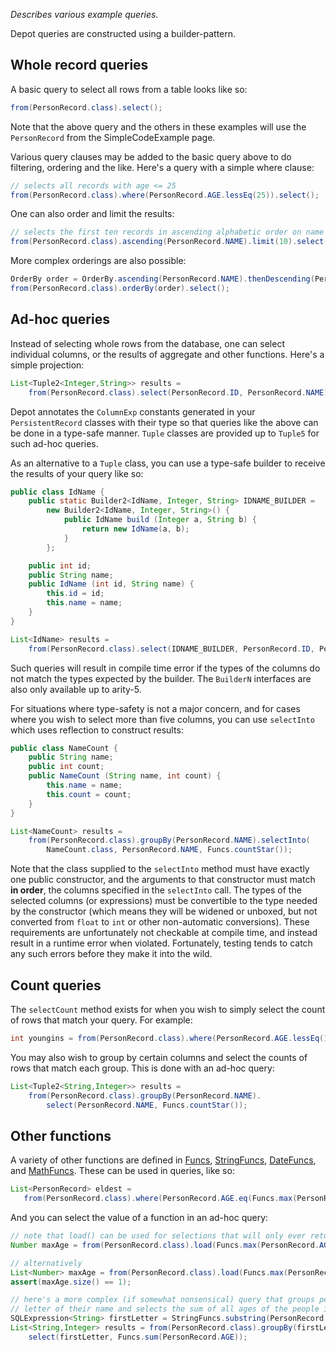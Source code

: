 _Describes various example queries._

Depot queries are constructed using a builder-pattern.

## Whole record queries

A basic query to select all rows from a table looks like so:

```java
from(PersonRecord.class).select();
```

Note that the above query and the others in these examples will use the `PersonRecord` from the
SimpleCodeExample page.

Various query clauses may be added to the basic query above to do filtering, ordering and the like.
Here's a query with a simple where clause:

```java
// selects all records with age <= 25
from(PersonRecord.class).where(PersonRecord.AGE.lessEq(25)).select();
```

One can also order and limit the results:

```java
// selects the first ten records in ascending alphabetic order on name
from(PersonRecord.class).ascending(PersonRecord.NAME).limit(10).select();
```

More complex orderings are also possible:

```java
OrderBy order = OrderBy.ascending(PersonRecord.NAME).thenDescending(PersonRecord.AGE);
from(PersonRecord.class).orderBy(order).select();
```

## Ad-hoc queries

Instead of selecting whole rows from the database, one can select individual columns, or the
results of aggregate and other functions. Here's a simple projection:

```java
List<Tuple2<Integer,String>> results =
    from(PersonRecord.class).select(PersonRecord.ID, PersonRecord.NAME);
```

Depot annotates the `ColumnExp` constants generated in your `PersistentRecord` classes with their
type so that queries like the above can be done in a type-safe manner. `Tuple` classes are provided
up to `Tuple5` for such ad-hoc queries.

As an alternative to a `Tuple` class, you can use a type-safe builder to receive the results of
your query like so:

```java
public class IdName {
    public static Builder2<IdName, Integer, String> IDNAME_BUILDER =
        new Builder2<IdName, Integer, String>() {
            public IdName build (Integer a, String b) {
                return new IdName(a, b);
            }
        };

    public int id;
    public String name;
    public IdName (int id, String name) {
        this.id = id;
        this.name = name;
    }
}

List<IdName> results =
    from(PersonRecord.class).select(IDNAME_BUILDER, PersonRecord.ID, PersonRecord.NAME);
```

Such queries will result in compile time error if the types of the columns do not match the types
expected by the builder. The `BuilderN` interfaces are also only available up to arity-5.

For situations where type-safety is not a major concern, and for cases where you wish to select
more than five columns, you can use `selectInto` which uses reflection to construct results:

```java
public class NameCount {
    public String name;
    public int count;
    public NameCount (String name, int count) {
        this.name = name;
        this.count = count;
    }
}

List<NameCount> results =
    from(PersonRecord.class).groupBy(PersonRecord.NAME).selectInto(
        NameCount.class, PersonRecord.NAME, Funcs.countStar());
```

Note that the class supplied to the `selectInto` method must have exactly one public constructor,
and the arguments to that constructor must match __in order__, the columns specified in the
`selectInto` call. The types of the selected columns (or expressions) must be convertible to the
type needed by the constructor (which means they will be widened or unboxed, but not converted from
`float` to `int` or other non-automatic conversions). These requirements are unfortunately not
checkable at compile time, and instead result in a runtime error when violated. Fortunately,
testing tends to catch any such errors before they make it into the wild.

## Count queries

The `selectCount` method exists for when you wish to simply select the count of rows that match
your query. For example:

```java
int youngins = from(PersonRecord.class).where(PersonRecord.AGE.lessEq(12)).selectCount();
```

You may also wish to group by certain columns and select the counts of rows that match each group.
This is done with an ad-hoc query:

```java
List<Tuple2<String,Integer>> results =
    from(PersonRecord.class).groupBy(PersonRecord.NAME).
        select(PersonRecord.NAME, Funcs.countStar());
```

## Other functions

A variety of other functions are defined in
[Funcs](http://depot.googlecode.com/svn/apidocs/com/samskivert/depot/Funcs.html),
[StringFuncs](http://depot.googlecode.com/svn/apidocs/com/samskivert/depot/StringFuncs.html),
[DateFuncs](http://depot.googlecode.com/svn/apidocs/com/samskivert/depot/DateFuncs.html), and
[MathFuncs](http://depot.googlecode.com/svn/apidocs/com/samskivert/depot/MathFuncs.html). These can
be used in queries, like so:

```java
List<PersonRecord> eldest =
   from(PersonRecord.class).where(PersonRecord.AGE.eq(Funcs.max(PersonRecord.AGE))).select();
```

And you can select the value of a function in an ad-hoc query:

```java
// note that load() can be used for selections that will only ever return one row
Number maxAge = from(PersonRecord.class).load(Funcs.max(PersonRecord.AGE));

// alternatively
List<Number> maxAge = from(PersonRecord.class).load(Funcs.max(PersonRecord.AGE));
assert(maxAge.size() == 1);

// here's a more complex (if somewhat nonsensical) query that groups people by the first
// letter of their name and selects the sum of all ages of the people in those groups
SQLExpression<String> firstLetter = StringFuncs.substring(PersonRecord.NAME, 0, 1);
List<String,Integer> results = from(PersonRecord.class).groupBy(firstLetter).
    select(firstLetter, Funcs.sum(PersonRecord.AGE));
```
